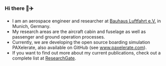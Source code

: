 ### Hi there 👋✈️

- I am an aerospace engineer and researcher at [Bauhaus Luftfahrt e.V.](www.bauhaus-luftfahrt.net) in Munich, Germany. 
- My research areas are the aircraft cabin and fuselage as well as passenger and ground operation processes. 
- Currently, we are developing the open source boarding simulation PAXelerate, also available on GitHub (see www.paxelerate.com). 
- If you want to find out more about my current publications, check out a complete list at [ResearchGate](https://www.researchgate.net/profile/Marc-Engelmann).

